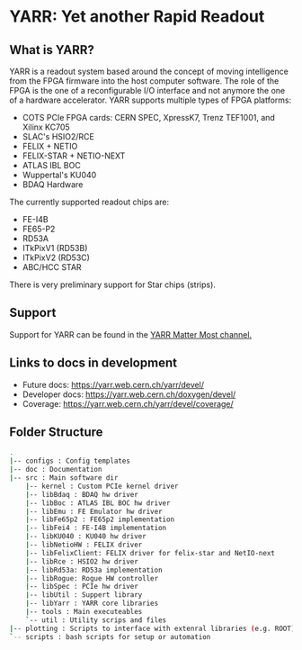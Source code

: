 # YARR: Yet another Rapid Readout

## What is YARR?
YARR is a readout system based around the concept of moving intelligence from the FPGA firmware into the host computer software. The role of the FPGA is the one of a reconfigurable I/O interface and not anymore the one of a hardware accelerator. YARR supports multiple types of FPGA platforms:

* COTS PCIe FPGA cards: CERN SPEC, XpressK7, Trenz TEF1001, and Xilinx KC705
* SLAC's HSIO2/RCE
* FELIX + NETIO
* FELIX-STAR + NETIO-NEXT
* ATLAS IBL BOC
* Wuppertal's KU040
* BDAQ Hardware 

The currently supported readout chips are:

* FE-I4B
* FE65-P2
* RD53A
* ITkPixV1 (RD53B)
* ITkPixV2 (RD53C)
* ABC/HCC STAR

There is very preliminary support for Star chips (strips).

## Support

Support for YARR can be found in the [YARR Matter Most channel.](https://mattermost.web.cern.ch/yarr/ "YARR MatterMost")


## Links to docs in development

* Future docs: https://yarr.web.cern.ch/yarr/devel/
* Developer docs: https://yarr.web.cern.ch/doxygen/devel/
* Coverage: https://yarr.web.cern.ch/yarr/devel/coverage/

## Folder Structure
```bash
.
|-- configs : Config templates
|-- doc : Documentation
|-- src : Main software dir
    |-- kernel : Custom PCIe kernel driver
    |-- libBdaq : BDAQ hw driver
    |-- libBoc : ATLAS IBL BOC hw driver
    |-- libEmu : FE Emulator hw driver
    |-- libFe65p2 : FE65p2 implementation
    |-- libFei4 : FE-I4B implementation
    |-- libKU040 : KU040 hw driver
    |-- libNetioHW : FELIX driver
    |-- libFelixClient: FELIX driver for felix-star and NetIO-next
    |-- libRce : HSIO2 hw driver
    |-- libRd53a: RD53a implementation
    |-- libRogue: Rogue HW controller
    |-- libSpec : PCIe hw driver
    |-- libUtil : Suppert library
    |-- libYarr : YARR core libraries 
    |-- tools : Main executeables
    `-- util : Utility scrips and files
|-- plotting : Scripts to interface with extenral libraries (e.g. ROOT), primarily to produce plots
`-- scripts : bash scripts for setup or automation
```


